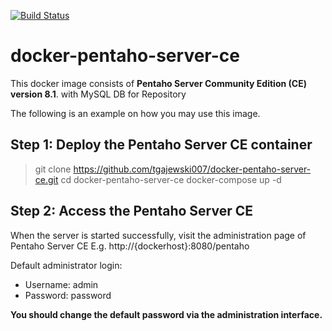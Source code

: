 [![Build Status](https://travis-ci.org/alexchanwk/docker-pentaho-server-ce.svg?branch=master)](https://travis-ci.org/alexchanwk/docker-pentaho-server-ce)
# docker-pentaho-server-ce

This docker image consists of **Pentaho Server Community Edition (CE) version 8.1**. with MySQL DB for Repository
  
The following is an example on how you may use this image.  
  
## Step 1: Deploy the Pentaho Server CE container
> git clone https://github.com/tgajewski007/docker-pentaho-server-ce.git 
> cd docker-pentaho-server-ce
> docker-compose up -d 
  
## Step 2: Access the Pentaho Server CE
When the server is started successfully, visit the administration page of Pentaho Server CE
E.g. http://{dockerhost}:8080/pentaho  
  
Default administrator login:  
* Username: admin  
* Password: password  
  
**You should change the default password via the administration interface.**  
